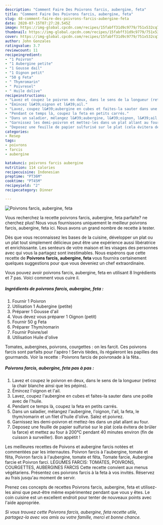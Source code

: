 ```yaml
---
description: "Comment Faire Des Poivrons farcis, aubergine, feta"
title: "Comment Faire Des Poivrons farcis, aubergine, feta"
slug: 48-comment-faire-des-poivrons-farcis-aubergine-feta
date: 2020-07-15T07:27:28.545Z
image: https://img-global.cpcdn.com/recipes/15fabff31d9c9779/751x532cq70/poivrons-farcis-aubergine-feta-photo-principale-de-la-recette.jpg
thumbnail: https://img-global.cpcdn.com/recipes/15fabff31d9c9779/751x532cq70/poivrons-farcis-aubergine-feta-photo-principale-de-la-recette.jpg
cover: https://img-global.cpcdn.com/recipes/15fabff31d9c9779/751x532cq70/poivrons-farcis-aubergine-feta-photo-principale-de-la-recette.jpg
author: John Gonzales
ratingvalue: 3.7
reviewcount: 11
recipeingredient:
- "1 Poivron"
- "1 Aubergine petite"
- "1 Gousse dail"
- "1 Oignon petit"
- "50 g Feta"
- " Thymromarin"
- " Poivresel"
- " Huile dolive"
recipeinstructions:
- "Lavez et coupez le poivron en deux, dans le sens de la longueur (retirez la chair blanche ainsi que les pépins)."
- "Émincez l&#39;oignon et l&#39;ail."
- "Lavez, coupez l&#39;aubergine en cubes et faites-la sauter dans une poêle avec de l&#39;huile."
- "Pendant ce temps là, coupez la feta en petits carrés."
- "Dans un saladier, mélangez l&#39;aubergine, l&#39;oignon, l&#39;ail, la feta, le thym/romarin et un filet d&#39;huile d&#39;olive. Salez et poivrez."
- "Garnissez les demi-poivron et mettez-les dans un plat allant au four."
- "Deposez une feuille de papier sulfurisé sur le plat (cela évitera de brûler la farce) et mettez au four à 200°C pendant 40 minutes environ (fin de cuisson à surveiller). Bon appétit !"
categories:
- Resep
tags:
- poivrons
- farcis
- aubergine

katakunci: poivrons farcis aubergine 
nutrition: 114 calories
recipecuisine: Indonesian
preptime: "PT36M"
cooktime: "PT45M"
recipeyield: "2"
recipecategory: Dinner

---
```



![Poivrons farcis, aubergine, feta](https://img-global.cpcdn.com/recipes/15fabff31d9c9779/751x532cq70/poivrons-farcis-aubergine-feta-photo-principale-de-la-recette.jpg)

Vous recherchez la recette poivrons farcis, aubergine, feta parfaite? ne cherchez plus! Nous vous fournissons uniquement le meilleur poivrons farcis, aubergine, feta ici. Nous avons un grand nombre de recette à tester.

Dès que vous reconnaissez les bases de la cuisine, développer un plat ou un plat tout simplement délicieux peut être une expérience aussi libératrice et enrichissante. Les senteurs de votre maison et les visages des personnes avec qui vous la partagez sont inestimables. Nous espérons que cette recette de <strong> Poivrons farcis, aubergine, feta </strong> vous fournira certainement quelques suggestions pour que vous deveniez un chef extraordinaire.

<!--inarticleads1-->

Vous pouvez avoir poivrons farcis, aubergine, feta en utilisant 8 Ingrédients et 7 pas. Voici comment vous cuire il.

##### Ingrédients de poivrons farcis, aubergine, feta :

1. Fournir 1 Poivron
1. Utilisation 1 Aubergine (petite)
1. Préparer 1 Gousse d&#39;ail
1. Vous devez vous préparer 1 Oignon (petit)
1. Fournir 50 g Feta
1. Préparer  Thym/romarin
1. Fournir  Poivre/sel
1. Utilisation  Huile d&#39;olive


Tomates, aubergines, poivrons, courgettes : on les farcit. Ces poivrons farcis sont parfaits pour l&#39;apéro ! Servis tièdes, ils régaleront les papilles des gourmands. Voir la recette : Poivrons farcis de poivronade à la fêta.. 

<!--inarticleads2-->

##### Poivrons farcis, aubergine, feta pas à pas :

1. Lavez et coupez le poivron en deux, dans le sens de la longueur (retirez la chair blanche ainsi que les pépins).
1. Émincez l&#39;oignon et l&#39;ail.
1. Lavez, coupez l&#39;aubergine en cubes et faites-la sauter dans une poêle avec de l&#39;huile.
1. Pendant ce temps là, coupez la feta en petits carrés.
1. Dans un saladier, mélangez l&#39;aubergine, l&#39;oignon, l&#39;ail, la feta, le thym/romarin et un filet d&#39;huile d&#39;olive. Salez et poivrez.
1. Garnissez les demi-poivron et mettez-les dans un plat allant au four.
1. Deposez une feuille de papier sulfurisé sur le plat (cela évitera de brûler la farce) et mettez au four à 200°C pendant 40 minutes environ (fin de cuisson à surveiller). Bon appétit !


Les meilleures recettes de Poivons et aubergine farcis notées et commentées par les internautes. Poivron farcis à l&#39;aubergine, tomate et fêta, Poivron farcis à l&#39;aubergine, tomate et fêta, Tomate farcie, Aubergine farcie et Poivron farci. LÉGUMES FARCIS: TOMATES, POIVRONS, COURGETTES, AUBERGINES FARCIS Cette recette convient aux menus végétariens. Présentez ces poivrons farcis à la feta à vos invités. Réservez au frais jusqu&#39;au moment de servir. 

<!--inarticleads1-->

<p>
Prenez ces concepts de recettes Poivrons farcis, aubergine, feta et utilisez-les ainsi que peut-être même expérimentez pendant que vous y êtes. Le coin cuisine est un excellent endroit pour tenter de nouveaux points avec l'aide appropriée.
</p>

<p>
<i>Si vous trouvez cette Poivrons farcis, aubergine, feta recette utile, partagez-la avec vos amis ou votre famille, merci et bonne chance.</i>
</p>
